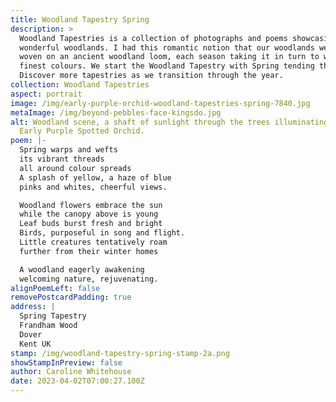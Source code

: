 ```yaml
---
title: Woodland Tapestry Spring
description: >
  Woodland Tapestries is a collection of photographs and poems showcasing our
  wonderful woodlands. I had this romantic notion that our woodlands were being
  woven on an ancient woodland loom, each season taking it in turn to weave its
  finest colours. We start the Woodland Tapestry with Spring tending the loom,
  Discover more tapestries as we transition through the year. 
collection: Woodland Tapestries
aspect: portrait
image: /img/early-purple-orchid-woodland-tapestries-spring-7840.jpg
metaImage: /img/beyond-pebbles-face-kingsdo.jpg
alt: Woodland scene, a shaft of sunlight through the trees illuminating a single
  Early Purple Spotted Orchid.
poem: |-
  Spring warps and wefts 
  its vibrant threads
  all around colour spreads
  A splash of yellow, a haze of blue
  pinks and whites, cheerful views.

  Woodland flowers embrace the sun 
  while the canopy above is young
  Leaf buds burst fresh and bright
  Birds, purposeful in song and flight.
  Little creatures tentatively roam 
  further from their winter homes 

  A woodland eagerly awakening 
  welcoming nature, rejuvenating.
alignPoemLeft: false
removePostcardPadding: true
address: |
  Spring Tapestry
  Frandham Wood
  Dover
  Kent UK
stamp: /img/woodland-tapestry-spring-stamp-2a.png
showStampInPreview: false
author: Caroline Whitehouse
date: 2023-04-02T07:00:27.100Z
---
```


